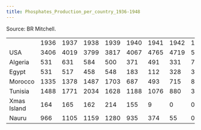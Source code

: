 ```yaml
---
title: Phosphates_Production_per_country_1936-1948
---
```



Source: BR Mitchell.

|             |      |      |      |      |      |      |      |      |      |      |      |      |      |
|-------------|------|------|------|------|------|------|------|------|------|------|------|------|------|
|             | 1936 | 1937 | 1938 | 1939 | 1940 | 1941 | 1942 | 1943 | 1944 | 1945 | 1946 | 1947 | 1948 |
| USA         | 3406 | 4019 | 3799 | 3817 | 4067 | 4765 | 4719 | 5208 | 5463 | 5900 | 6971 | 9172 | 8808 |
| Algeria     | 531  | 631  | 584  | 500  | 371  | 491  | 331  | 77   | 233  | 401  | 585  | 707  | 671  |
| Egypt       | 531  | 517  | 458  | 548  | 183  | 112  | 328  | 319  | 318  | 349  | 371  | 377  | 300  |
| Morocco     | 1335 | 1378 | 1487 | 1703 | 687  | 493  | 715  | 806  | 1445 | 1654 | 2860 | 2881 | 3226 |
| Tunisia     | 1488 | 1771 | 2034 | 1628 | 1188 | 1076 | 880  | 335  | 522  | 706  | 1399 | 1755 | 1864 |
| Xmas Island | 164  | 165  | 162  | 214  | 155  | 9    | 0    | 0    | 0    | 0    | 119  | 119  | 151  |
| Nauru       | 966  | 1105 | 1159 | 1280 | 935  | 374  | 55   | 0    | 0    | 0    | 59   | 178  | 268  |
